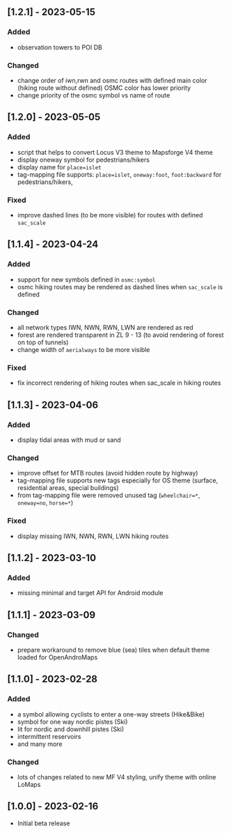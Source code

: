 ## [1.2.1] - 2023-05-15

### Added
- observation towers to POI DB

### Changed
- change order of iwn,rwn and osmc routes with defined main color (hiking route without defined) 
  OSMC color has lower priority
- change priority of the osmc symbol vs name of route

## [1.2.0] - 2023-05-05

### Added
- script that helps to convert Locus V3 theme to Mapsforge V4 theme
- display oneway symbol for pedestrians/hikers
- display name for `place=islet`
- tag-mapping file supports: `place=islet`, `oneway:foot`, `foot:backward` for pedestrians/hikers, 

### Fixed
- improve dashed lines (to be more visible) for routes with defined `sac_scale`


## [1.1.4] - 2023-04-24

### Added
- support for new symbols defined in `osmc:symbol`
- osmc hiking routes may be rendered as dashed lines when `sac_scale` is defined

### Changed
- all network types IWN, NWN, RWN, LWN are rendered as red
- forest are rendered transparent in ZL 9 - 13 (to avoid rendering of forest on top of tunnels)
- change width of `aerialways` to be more visible

### Fixed
- fix incorrect rendering of hiking routes when sac_scale in hiking routes


## [1.1.3] - 2023-04-06

### Added

- display tidal areas with mud or sand

### Changed
- improve offset for MTB routes (avoid hidden route by highway)
- tag-mapping file supports new tags especially for OS theme (surface, residential areas, special 
  buildings) 
- from tag-mapping file were removed unused tag (`wheelchair=*`, `oneway=no`, `horse=*`) 

### Fixed
- display missing IWN, NWN, RWN, LWN hiking routes


## [1.1.2] - 2023-03-10

### Added

- missing minimal and target API for Android module

## [1.1.1] - 2023-03-09

### Changed

- prepare workaround to remove blue (sea) tiles when default theme loaded for OpenAndroMaps

## [1.1.0] - 2023-02-28

### Added

- a symbol allowing cyclists to enter a one-way streets (Hike&Bike)
- symbol for one way nordic pistes (Ski)
- lit for nordic and downhill pistes (Ski)
- intermittent reservoirs
- and many more

### Changed

- lots of changes related to new MF V4 styling, unify theme with online LoMaps

## [1.0.0] - 2023-02-16

- Initial beta release
